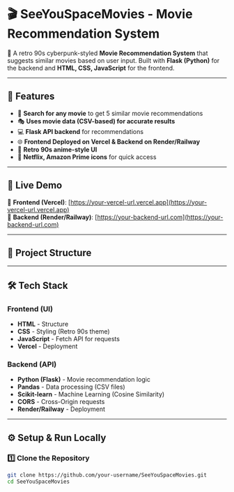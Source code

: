 # 🎬 SeeYouSpaceMovies - Movie Recommendation System

🚀 A retro 90s cyberpunk-styled **Movie Recommendation System** that suggests similar movies based on user input. Built with **Flask (Python)** for the backend and **HTML, CSS, JavaScript** for the frontend.

---

## 🌟 Features
- 🔎 **Search for any movie** to get 5 similar movie recommendations  
- 🎭 **Uses movie data (CSV-based) for accurate results**  
- 💻 **Flask API backend** for recommendations  
- 🌐 **Frontend Deployed on Vercel & Backend on Render/Railway**  
- 🎨 **Retro 90s anime-style UI**  
- 🎥 **Netflix, Amazon Prime icons** for quick access  

---

## 🚀 Live Demo  
🔗 **Frontend (Vercel)**: [https://your-vercel-url.vercel.app](https://your-vercel-url.vercel.app)  
🔗 **Backend (Render/Railway)**: [https://your-backend-url.com](https://your-backend-url.com)  

---

## 📂 Project Structure  


---

## 🛠️ Tech Stack  

### **Frontend** (UI)
- **HTML** - Structure  
- **CSS** - Styling (Retro 90s theme)  
- **JavaScript** - Fetch API for requests  
- **Vercel** - Deployment  

### **Backend** (API)
- **Python (Flask)** - Movie recommendation logic  
- **Pandas** - Data processing (CSV files)  
- **Scikit-learn** - Machine Learning (Cosine Similarity)  
- **CORS** - Cross-Origin requests  
- **Render/Railway** - Deployment  

---

## ⚙️ Setup & Run Locally  

### **1️⃣ Clone the Repository**
```bash
git clone https://github.com/your-username/SeeYouSpaceMovies.git
cd SeeYouSpaceMovies
